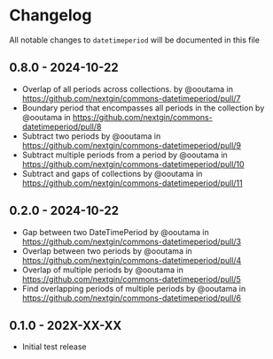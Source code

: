 # Changelog

All notable changes to `datetimeperiod` will be documented in this file

## 0.8.0 - 2024-10-22

* Overlap of all periods across collections. by @ooutama in https://github.com/nextgin/commons-datetimeperiod/pull/7
* Boundary period that encompasses all periods in the collection by @ooutama in https://github.com/nextgin/commons-datetimeperiod/pull/8
* Subtract two periods by @ooutama in https://github.com/nextgin/commons-datetimeperiod/pull/9
* Subtract multiple periods from a period by @ooutama in https://github.com/nextgin/commons-datetimeperiod/pull/10
* Subtract and gaps of collections by @ooutama in https://github.com/nextgin/commons-datetimeperiod/pull/11

## 0.2.0 - 2024-10-22

* Gap between two DateTimePeriod by @ooutama in https://github.com/nextgin/commons-datetimeperiod/pull/3
* Overlap between two periods by @ooutama in https://github.com/nextgin/commons-datetimeperiod/pull/4
* Overlap of multiple periods by @ooutama in https://github.com/nextgin/commons-datetimeperiod/pull/5
* Find overlapping periods of multiple periods by @ooutama in https://github.com/nextgin/commons-datetimeperiod/pull/6

## 0.1.0 - 202X-XX-XX

- Initial test release
